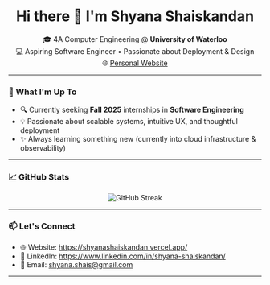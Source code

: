 <h1 align="center">Hi there 👋 I'm Shyana Shaiskandan</h1>

<p align="center">
  🎓 4A Computer Engineering @ <strong>University of Waterloo</strong> <br/>
  💻 Aspiring Software Engineer • Passionate about Deployment & Design <br/>
  🌐 <a href="https://shyanashaiskandan.vercel.app/">Personal Website</a>
</p>

---

### 🚀 What I'm Up To
- 🔍 Currently seeking **Fall 2025** internships in **Software Engineering**
- 💡 Passionate about scalable systems, intuitive UX, and thoughtful deployment
- ✨ Always learning something new (currently into cloud infrastructure & observability)

---

### 📈 GitHub Stats

<p align="center">
  <img src="https://github-readme-streak-stats.herokuapp.com/?user=shyanashaiskandan&theme=radical" alt="GitHub Streak" />
</p>

---


### 📫 Let's Connect
- 🌐 Website: https://shyanashaiskandan.vercel.app/
- 💼 LinkedIn: https://www.linkedin.com/in/shyana-shaiskandan/
- 📨 Email: shyana.shais@gmail.com

---

